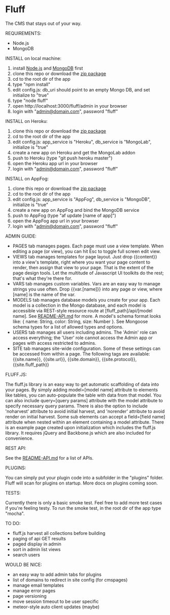 Fluff
=====

The CMS that stays out of your way.

REQUIREMENTS: 

- Node.js
- MongoDB

INSTALL on local machine:

1. install [Node.js](http://nodejs.org) and [MongoDB](http://mongodb.org) first
2. clone this repo or download the [zip package](https://github.com/jgildred/fluff/archive/master.zip)
3. cd to the root dir of the app
4. type "npm install"
5. edit config.js: db_uri should point to an empty Mongo DB, and set initialize to "true"
6. type "node fluff"
7. open http://localhost:3000/fluff/admin in your browser
8. login with "admin@domain.com", password "fluff"

INSTALL on Heroku:

1. clone this repo or download the [zip package](https://github.com/jgildred/fluff/archive/master.zip)
2. cd to the root dir of the app
3. edit config.js: app_service is "Heroku", db_service is "MongoLab", initialize is "true"
4. create a new app on Heroku and get the MongoLab addon
5. push to Heroku (type "git push heroku master")
6. open the Heroku app url in your browser
7. login with "admin@domain.com", password "fluff"

INSTALL on AppFog:

1. clone this repo or download the [zip package](https://github.com/jgildred/fluff/archive/master.zip)
2. cd to the root dir of the app
3. edit config.js: app_service is "AppFog", db_service is "MongoDB", initialize is "true"
4. create a new app on AppFog and bind the MongoDB service
5. push to AppFog (type "af update [name of app]")
6. open the AppFog app url in your browser
7. login with "admin@domain.com", password "fluff"

ADMIN GUIDE:

- PAGES tab manages pages. Each page must use a view template. When editing a page (or view), you can hit Esc to toggle full screen edit view.
- VIEWS tab manages templates for page layout. Just drop {{content}} into a view's template, right where you want your page content to render, then assign that view to your page. That is the extent of the page design tools. Let the multitude of Javascript UI toolkits do the rest; that's what they're there for.
- VARS tab manages custom variables. Vars are an easy way to manage strings you use often. Drop {{var.[name]}} into any page or view, where [name] is the name of the var.
- MODELS tab manages database models you create for your app. Each model is a collection in the Mongo database, and each model is accessible via REST-style resource route at [fluff_path]/api/[model name]. See [README-API.md](README-API.md) for more. A model's schema format looks like: { name: String, color: String, size: Number }. See Mongoose schema types for a list of allowed types and options.
- USERS tab manages all users including admins. The 'Admin' role can access everything; the 'User' role cannot access the Admin app or pages with access restricted to admins.
- SITE tab manages site-wide configuration. Some of these settings can be accessed from within a page. The following tags are available: {{site.name}}, {{site.url}}, {{site.domain}}, {{site.protocol}}, {{site.fluff_path}}

FLUFF.JS:

The fluff.js library is an easy way to get automatic scaffolding of data into your pages. By simply adding model=[model name] attribute to elements like tables, you can auto-populate the table with data from that model. You can also include query=[query params] attribute with the model attribute to specify necessary query params. There is also the option to include 'noharvest' attribute to avoid initial harvest, and 'norender' attribute to avoid render on initial harvest. Some sub elements can accept a field=[field name] attribute when nested within an element containing a model attribute. There is an example page created upon initialization which includes the fluff.js library. It requires jQuery and Backbone.js which are also included for convenience.

REST API:

See the [README-API.md](README-API.md) for a list of APIs.

PLUGINS:

You can simply put your plugin code into a subfolder in the "plugins" folder. Fluff will scan for plugins on startup. More docs on plugins coming soon.

TESTS:

Currently there is only a basic smoke test. Feel free to add more test cases if you're feeling testy. To run the smoke test, in the root dir of the app type "mocha".

TO DO:

- fluff.js harvest all collections before building
- paging of api GET results
- paged display in admin
- sort in admin list views
- search users

WOULD BE NICE:

- an easy way to add admin tabs for plugins
- list of domains to redirect in site config (for cmspages)
- manage email templates
- manage error pages
- page versioning
- move session timeout to be user specific
- meteor-style auto client updates (maybe)
